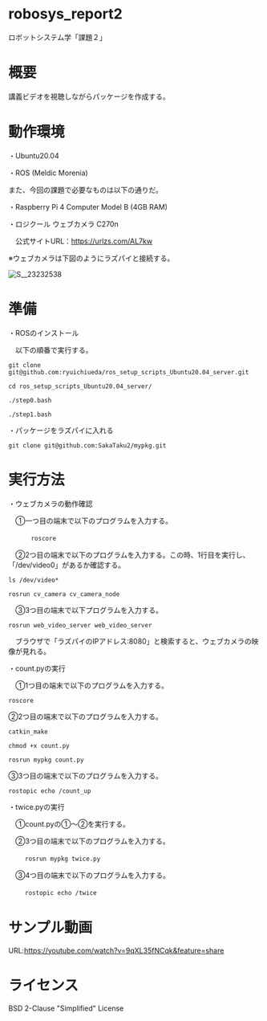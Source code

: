 # robosys_report2

ロボットシステム学「課題２」

# 概要

講義ビデオを視聴しながらパッケージを作成する。

# 動作環境

・Ubuntu20.04

・ROS (Meldic Morenia)

また、今回の課題で必要なものは以下の通りだ。

・Raspberry Pi 4 Computer Model B (4GB RAM)

・ロジクール ウェブカメラ C270n 

　公式サイトURL：https://urlzs.com/AL7kw
 
※ウェブカメラは下図のようにラズパイと接続する。

![S__23232538](https://user-images.githubusercontent.com/94817675/148517303-4502f90a-ac4e-48e4-8046-bf1a5789f41c.jpg)

# 準備

・ROSのインストール

　以下の順番で実行する。
 
 ```
 git clone git@github.com:ryuichiueda/ros_setup_scripts_Ubuntu20.04_server.git
 
 cd ros_setup_scripts_Ubuntu20.04_server/
 
 ./step0.bash
 
 ./step1.bash
 ```

・パッケージをラズパイに入れる

 ```
 git clone git@github.com:SakaTaku2/mypkg.git
 ```
 
# 実行方法

・ウェブカメラの動作確認

　➀一つ目の端末で以下のプログラムを入力する。

　```　
　roscore 
　```
 
　➁2つ目の端末で以下のプログラムを入力する。この時、1行目を実行し、「/dev/video0」があるか確認する。
 
  ```
  ls /dev/video*
  
  rosrun cv_camera cv_camera_node
  ```
 
 　➂3つ目の端末で以下プログラムを入力する。
  
  ```
  rosrun web_video_server web_video_server
  ```
  
　ブラウザで「ラズパイのIPアドレス:8080」と検索すると、ウェブカメラの映像が見れる。
  
・count.pyの実行

　➀1つ目の端末で以下のプログラムを入力する。
　
  ```
  roscore
  ```
  
  ➁2つ目の端末で以下のプログラムを入力する。
  
  ```
  catkin_make
  
  chmod +x count.py
  
  rosrun mypkg count.py
  ```
  
  ➂3つ目の端末で以下のプログラムを入力する。
  
  ```
  rostopic echo /count_up
  ```
  
・twice.pyの実行

　➀count.pyの➀～➁を実行する。

　➁3つ目の端末で以下のプログラムを入力する。
 
　```
　rosrun mypkg twice.py
　```
 
　➂4つ目の端末で以下のプログラムを入力する。
 
　```
　rostopic echo /twice
　```

# サンプル動画

URL:https://youtube.com/watch?v=9qXL35fNCqk&feature=share

# ライセンス

BSD 2-Clause "Simplified" License
